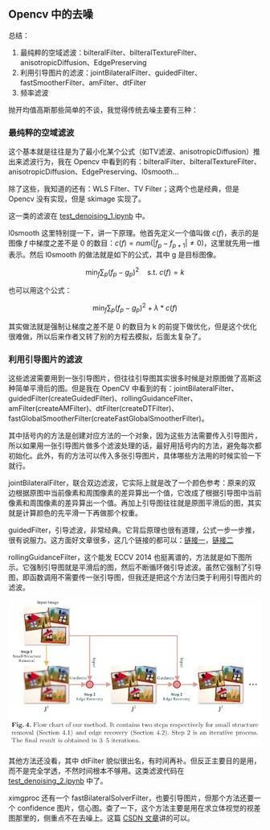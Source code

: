 ## Opencv 中的去噪

总结：

1. 最纯粹的空域滤波：bilteralFilter、bilteralTextureFilter、anisotropicDiffusion、EdgePreserving
2. 利用引导图片的滤波：jointBilateralFilter、guidedFilter、fastSmootherFilter、amFilter、dtFilter
3. 频率滤波

抛开均值高斯那些简单的不谈，我觉得传统去噪主要有三种：

### 最纯粹的空域滤波

这个基本就是往往是为了最小化某个公式（如TV滤波、anisotropicDiffusion）推出来滤波行为，我在 Opencv 中看到的有：bilteralFilter、bilteralTextureFilter、anisotropicDiffusion、EdgePreserving、l0smooth...

除了这些，我知道的还有：WLS Filter、TV Filter；这两个也是经典，但是 Opencv 没有实现，但是 skimage 实现了。

这一类的滤波在 [test_denoising_1.ipynb](../code/test_denoising_1.ipynb) 中。

l0smooth 这里特别提一下，讲一下原理。他首先定义一个值叫做 $c(f)$，表示的是图像 $f$ 中梯度之差不是 0 的数目：$c(f) = num(|f_p - f_{p+1}| \neq 0 )$，这里就先用一维表示。然后 l0smooth 的做法就是如下的公式，其中 g 是目标图像。

$$
\min_{f} \sum_{p} (f_p - g_p)^2 \quad \text{s.t. } c(f) = k
$$

也可以用这个公式：

$$
\min_{f} \sum_{p} (f_p - g_p)^2 + \lambda * c(f)
$$

其实做法就是强制让梯度之差不是 0 的数目为 k 的前提下做优化，但是这个优化很难做，所以后来作者又转了别的方程去模拟，后面太复杂了。

### 利用引导图片的滤波

这些滤波需要用到一张引导图片，但往往引导图其实很多时候是对原图做了高斯这种简单平滑后的图。但是我在 OpenCV 中看到的有：jointBilateralFilter、guidedFilter(createGuidedFilter)、rollingGuidanceFilter、amFilter(createAMFilter)、dtFilter(createDTFilter)、fastGlobalSmootherFilter(createFastGlobalSmootherFilter)。

其中括号内的方法是创建对应方法的一个对象，因为这些方法需要传入引导图片，所以如果用一张引导图片做多个滤波处理的话，最好用括号内的方法，避免每次都初始化。此外，有的方法可以传入多张引导图片，具体哪些方法用的时候实验一下就行。

jointBilateralFilter，联合双边滤波，它实际上就是改了一个颜色参考：原来的双边根据原图中当前像素和周围像素的差异算出一个值，它改成了根据引导图中当前像素和周围像素的差异算出一个值。再加上引导图往往就是原图平滑后的图，其实就是计算颜色的先平滑一下再做那个权重。

guidedFilter，引导滤波，非常经典。它背后原理也很有道理，公式一步一步推，很有说服力。这方面好文章很多，这几个链接的都可以：[链接一](https://zhuanlan.zhihu.com/p/438206777)，[链接二](https://zhuanlan.zhihu.com/p/161666126)

rollingGuidanceFilter，这个能发 ECCV 2014 也挺离谱的，方法就是如下图所示。它强制引导图就是平滑后的图，然后不断循环做引导滤波。虽然它强制了引导图，即函数调用不需要传一张引导图，但我还是把这个方法归类于利用引导图片的滤波。

![1727505581685](image/8.1/1727505581685.png)

其他方法还没看，其中 dtFilter 貌似很出名，有时间再补。但反正主要目的是用，而不是完全学透，不然时间根本不够用。这类滤波代码在 [test_denoising_2.ipynb](../code/test_denoising_2.ipynb) 中了。

ximgproc 还有一个 fastBilateralSolverFilter，也要引导图片，但那个方法还要一个 confidence 图片，信心图。查了一下，这个方法主要是用在求立体视觉的视差图那里的，侧重点不在去噪上。这篇 [CSDN 文章](https://blog.csdn.net/DCCSDNDC/article/details/136906579)讲的可以。